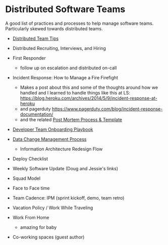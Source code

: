 # Distributed Software Teams

A good list of practices and processes to help manage software teams. Particularly skewed towards distributed teams.

* [Distributed Team Tips](https://www.mayerdan.com/tech%20management/2017/04/26/distributed-team-tips)

* Distributed Recruiting, Interviews, and Hiring
* First Responder
  * follow up on escalation and distributed on-call 
* Incident Response: How to Manage a Fire Firefight
  * Makes a post about this and some of the thoughts around how we handled and I learned to handle things like this at LS:
https://blog.heroku.com/archives/2014/5/9/incident-response-at-heroku
  * and pagerduty https://www.pagerduty.com/blog/incident-response-documentation/ 
  * and the related [Post Mortem Process & Template]()
* [Developer Team Onboarding Playbook](https://www.mayerdan.com/tech%20management/2015/08/25/dev-team-onboarding-playbook)
* [Data Change Management Process](https://www.mayerdan.com/programming/2016/11/21/managing-rails-migrations)
   * Information Architecture Redesign Flow 
* Deploy Checklist
* Weekly Software Update (Doug and Jessie's links)
* Squad Model
* Face to Face time
* Team Cadence: IPM (sprint kickoff, demo, team retro)
* Vacation Policy / Work While Traveling
* Work From Home
   * amazing for baby 
* Co-working spaces (guest author)